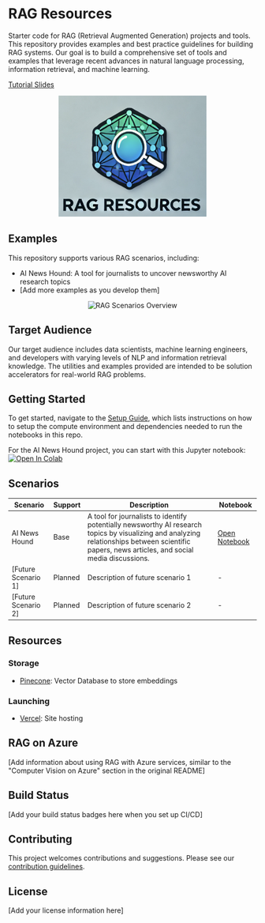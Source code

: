 # RAG Resources

Starter code for RAG (Retrieval Augmented Generation) projects and tools. This repository provides examples and best practice guidelines for building RAG systems. Our goal is to build a comprehensive set of tools and examples that leverage recent advances in natural language processing, information retrieval, and machine learning.

[Tutorial Slides](https://docs.google.com/presentation/d/1dzA5O_DFhXtvsByuDG37SlUHvIUyYBrpdFIAod5SFho/edit?usp=sharing)

<p align="center">
  <img src="download5.png" alt="RAG Resources Logo" width="300"/>
</p>

## Examples

This repository supports various RAG scenarios, including:

- AI News Hound: A tool for journalists to uncover newsworthy AI research topics
- [Add more examples as you develop them]

<p align="center">
  <img src="path_to_overview_image.jpg" alt="RAG Scenarios Overview" height="350"/>
</p>

## Target Audience

Our target audience includes data scientists, machine learning engineers, and developers with varying levels of NLP and information retrieval knowledge. The utilities and examples provided are intended to be solution accelerators for real-world RAG problems.

## Getting Started

To get started, navigate to the [Setup Guide](link_to_your_setup_guide.md), which lists instructions on how to setup the compute environment and dependencies needed to run the notebooks in this repo.

For the AI News Hound project, you can start with this Jupyter notebook:
[![Open In Colab](https://colab.research.google.com/assets/colab-badge.svg)](https://colab.research.google.com/drive/1KfPY-RPPCYX9hBdtRPDRNCXlFKRl0EiL?usp=sharing)

## Scenarios

| Scenario | Support | Description | Notebook |
|----------|---------|-------------|----------|
| AI News Hound | Base | A tool for journalists to identify potentially newsworthy AI research topics by visualizing and analyzing relationships between scientific papers, news articles, and social media discussions. | [Open Notebook](https://colab.research.google.com/drive/1KfPY-RPPCYX9hBdtRPDRNCXlFKRl0EiL?usp=sharing) |
| [Future Scenario 1] | Planned | Description of future scenario 1 | - |
| [Future Scenario 2] | Planned | Description of future scenario 2 | - |

## Resources

### Storage
- [Pinecone](https://www.pinecone.io/): Vector Database to store embeddings

### Launching
- [Vercel](https://vercel.com/): Site hosting

## RAG on Azure

[Add information about using RAG with Azure services, similar to the "Computer Vision on Azure" section in the original README]

## Build Status

[Add your build status badges here when you set up CI/CD]

## Contributing

This project welcomes contributions and suggestions. Please see our [contribution guidelines](link_to_your_contributing.md).

## License

[Add your license information here]
